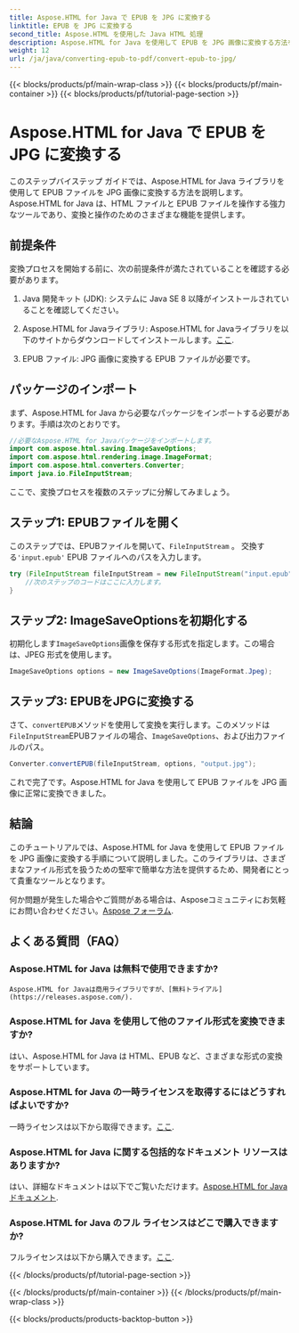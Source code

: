 ```yaml
---
title: Aspose.HTML for Java で EPUB を JPG に変換する
linktitle: EPUB を JPG に変換する
second_title: Aspose.HTML を使用した Java HTML 処理
description: Aspose.HTML for Java を使用して EPUB を JPG 画像に変換する方法を学びます。シームレスな変換を行うには、ステップバイステップのガイドに従ってください。
weight: 12
url: /ja/java/converting-epub-to-pdf/convert-epub-to-jpg/
---
```


{{< blocks/products/pf/main-wrap-class >}}
{{< blocks/products/pf/main-container >}}
{{< blocks/products/pf/tutorial-page-section >}}

# Aspose.HTML for Java で EPUB を JPG に変換する


このステップバイステップ ガイドでは、Aspose.HTML for Java ライブラリを使用して EPUB ファイルを JPG 画像に変換する方法を説明します。Aspose.HTML for Java は、HTML ファイルと EPUB ファイルを操作する強力なツールであり、変換と操作のためのさまざまな機能を提供します。

## 前提条件

変換プロセスを開始する前に、次の前提条件が満たされていることを確認する必要があります。

1. Java 開発キット (JDK): システムに Java SE 8 以降がインストールされていることを確認してください。

2.  Aspose.HTML for Javaライブラリ: Aspose.HTML for Javaライブラリを以下のサイトからダウンロードしてインストールします。[ここ](https://releases.aspose.com/html/java/).

3. EPUB ファイル: JPG 画像に変換する EPUB ファイルが必要です。

## パッケージのインポート

まず、Aspose.HTML for Java から必要なパッケージをインポートする必要があります。手順は次のとおりです。

```java
//必要なAspose.HTML for Javaパッケージをインポートします。
import com.aspose.html.saving.ImageSaveOptions;
import com.aspose.html.rendering.image.ImageFormat;
import com.aspose.html.converters.Converter;
import java.io.FileInputStream;
```

ここで、変換プロセスを複数のステップに分解してみましょう。

## ステップ1: EPUBファイルを開く

このステップでは、EPUBファイルを開いて、`FileInputStream` 。 交換する`'input.epub'` EPUB ファイルへのパスを入力します。

```java
try (FileInputStream fileInputStream = new FileInputStream("input.epub")) {
    //次のステップのコードはここに入力します。
}
```

## ステップ2: ImageSaveOptionsを初期化する

初期化します`ImageSaveOptions`画像を保存する形式を指定します。この場合は、JPEG 形式を使用します。

```java
ImageSaveOptions options = new ImageSaveOptions(ImageFormat.Jpeg);
```

## ステップ3: EPUBをJPGに変換する

さて、`convertEPUB`メソッドを使用して変換を実行します。このメソッドは`FileInputStream`EPUBファイルの場合、`ImageSaveOptions`、および出力ファイルのパス。

```java
Converter.convertEPUB(fileInputStream, options, "output.jpg");
```

これで完了です。Aspose.HTML for Java を使用して EPUB ファイルを JPG 画像に正常に変換できました。

## 結論

このチュートリアルでは、Aspose.HTML for Java を使用して EPUB ファイルを JPG 画像に変換する手順について説明しました。このライブラリは、さまざまなファイル形式を扱うための堅牢で簡単な方法を提供するため、開発者にとって貴重なツールとなります。

何か問題が発生した場合やご質問がある場合は、Asposeコミュニティにお気軽にお問い合わせください。[Aspose フォーラム](https://forum.aspose.com/).

## よくある質問（FAQ）

### Aspose.HTML for Java は無料で使用できますか?
    Aspose.HTML for Javaは商用ライブラリですが、[無料トライアル](https://releases.aspose.com/).

### Aspose.HTML for Java を使用して他のファイル形式を変換できますか?
   はい、Aspose.HTML for Java は HTML、EPUB など、さまざまな形式の変換をサポートしています。

### Aspose.HTML for Java の一時ライセンスを取得するにはどうすればよいですか?
   一時ライセンスは以下から取得できます。[ここ](https://purchase.aspose.com/temporary-license/).

### Aspose.HTML for Java に関する包括的なドキュメント リソースはありますか?
   はい、詳細なドキュメントは以下でご覧いただけます。[Aspose.HTML for Java ドキュメント](https://reference.aspose.com/html/java/).

### Aspose.HTML for Java のフル ライセンスはどこで購入できますか?
   フルライセンスは以下から購入できます。[ここ](https://purchase.aspose.com/buy).


{{< /blocks/products/pf/tutorial-page-section >}}

{{< /blocks/products/pf/main-container >}}
{{< /blocks/products/pf/main-wrap-class >}}

{{< blocks/products/products-backtop-button >}}
